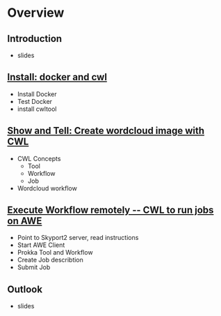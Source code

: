 # Overview

## Introduction
 - slides

## [Install: docker and cwl](01-Install.md)

 - Install Docker
 - Test Docker 
 - install cwltool

## [Show and Tell: Create wordcloud image with CWL](02-DockerandCWL.md)

- CWL Concepts
    - Tool
    - Workflow
    - Job
- Wordcloud workflow

## [Execute Workflow remotely -- CWL to run jobs on AWE](03-AWEandCWL.md)
 
- Point to Skyport2 server, read instructions
- Start AWE Client
- Prokka Tool and Workflow
- Create Job describtion
- Submit Job

## Outlook

- slides

